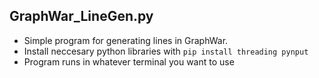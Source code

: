 ## GraphWar_LineGen.py

* Simple program for generating lines in GraphWar. 
* Install neccesary python libraries with `pip install threading pynput`
* Program runs in whatever terminal you want to use
